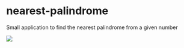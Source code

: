 nearest-palindrome
==================

Small application to find the nearest palindrome from a given number

![](https://travis-ci.org/GriffinHeart/nearest-palindrome.svg?branch=master)

